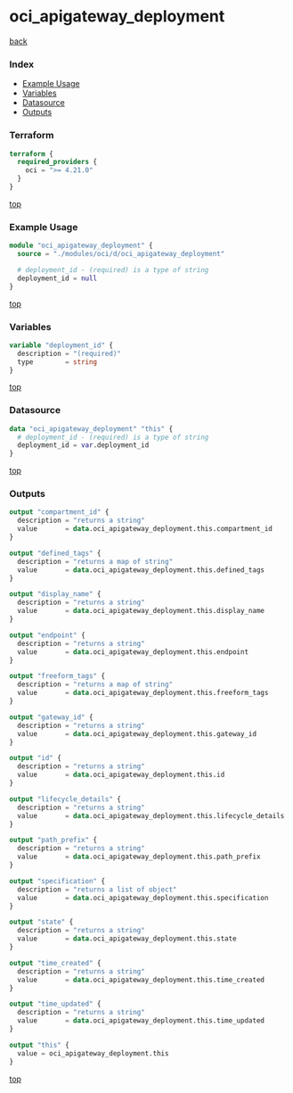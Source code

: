 # oci_apigateway_deployment

[back](../oci.md)

### Index

- [Example Usage](#example-usage)
- [Variables](#variables)
- [Datasource](#datasource)
- [Outputs](#outputs)

### Terraform

```terraform
terraform {
  required_providers {
    oci = ">= 4.21.0"
  }
}
```

[top](#index)

### Example Usage

```terraform
module "oci_apigateway_deployment" {
  source = "./modules/oci/d/oci_apigateway_deployment"

  # deployment_id - (required) is a type of string
  deployment_id = null
}
```

[top](#index)

### Variables

```terraform
variable "deployment_id" {
  description = "(required)"
  type        = string
}
```

[top](#index)

### Datasource

```terraform
data "oci_apigateway_deployment" "this" {
  # deployment_id - (required) is a type of string
  deployment_id = var.deployment_id
}
```

[top](#index)

### Outputs

```terraform
output "compartment_id" {
  description = "returns a string"
  value       = data.oci_apigateway_deployment.this.compartment_id
}

output "defined_tags" {
  description = "returns a map of string"
  value       = data.oci_apigateway_deployment.this.defined_tags
}

output "display_name" {
  description = "returns a string"
  value       = data.oci_apigateway_deployment.this.display_name
}

output "endpoint" {
  description = "returns a string"
  value       = data.oci_apigateway_deployment.this.endpoint
}

output "freeform_tags" {
  description = "returns a map of string"
  value       = data.oci_apigateway_deployment.this.freeform_tags
}

output "gateway_id" {
  description = "returns a string"
  value       = data.oci_apigateway_deployment.this.gateway_id
}

output "id" {
  description = "returns a string"
  value       = data.oci_apigateway_deployment.this.id
}

output "lifecycle_details" {
  description = "returns a string"
  value       = data.oci_apigateway_deployment.this.lifecycle_details
}

output "path_prefix" {
  description = "returns a string"
  value       = data.oci_apigateway_deployment.this.path_prefix
}

output "specification" {
  description = "returns a list of object"
  value       = data.oci_apigateway_deployment.this.specification
}

output "state" {
  description = "returns a string"
  value       = data.oci_apigateway_deployment.this.state
}

output "time_created" {
  description = "returns a string"
  value       = data.oci_apigateway_deployment.this.time_created
}

output "time_updated" {
  description = "returns a string"
  value       = data.oci_apigateway_deployment.this.time_updated
}

output "this" {
  value = oci_apigateway_deployment.this
}
```

[top](#index)